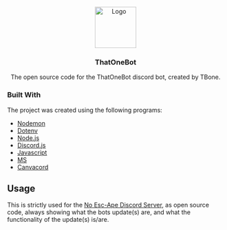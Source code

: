                         






















































 
<br/>
<div align="center">
<a href="[https://imgur.com/a/tT071pf](https://cdn.discordapp.com/icons/1231510593924628520/8dfe3d3cc481d335d03510070aa42c0c.webp?size=96)">
<img src="[https://imgur.com/a/tT071pf](https://cdn.discordapp.com/icons/1231510593924628520/8dfe3d3cc481d335d03510070aa42c0c.webp?size=96)" alt="Logo" width="96" height="96">
</a>
<h3 align="center">ThatOneBot</h3>
<p align="center">
The open source code for the ThatOneBot discord bot, created by TBone.


  


</p>
</div>

 ### Built With

The project was created using the following programs:

- [Nodemon](https://www.npmjs.com/package/nodemon)
- [Dotenv](https://www.npmjs.com/package/dotenv)
- [Node.js](https://nodejs.org/en)
- [Discord.js](https://discord.js.org)
- [Javascript](https://www.javascript.com)
- [MS](https://www.npmjs.com/package/ms)
- [Canvacord](https://canvacord.js.org)
 ## Usage

This is strictly used for the [No Esc-Ape Discord Server](https://discord.gg/nwAazupgj9), as open source code, always showing what the bots update(s) are, and what the functionality of the update(s) is/are.
